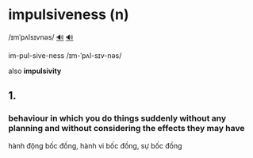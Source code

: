 # impulsiveness (n)

/ɪmˈpʌlsɪvnəs/ [🔊](https://www.oxfordlearnersdictionaries.com/media/english/uk_pron/i/imp/impul/impulsiveness__gb_1.mp3) [🔊](https://www.oxfordlearnersdictionaries.com/media/english/us_pron/i/imp/impul/impulsiveness__us_1.mp3)

im-pul-sive-ness /ɪm-ˈpʌl-sɪv-nəs/

also **impulsivity**

## 1.

### behaviour in which you do things suddenly without any planning and without considering the effects they may have

hành động bốc đồng, hành vi bốc đồng, sự bốc đồng